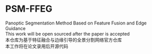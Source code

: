 # PSM-FFEG
Panoptic Segmentation Method Based on Feature Fusion and Edge Guidance<br> 
This work will be open sourced after the paper is accepted<br> 
本仓库为基于特征融合与边缘引导的全景分割网络官方仓库<br> 
本工作将在论文录用后开源代码<br> 
